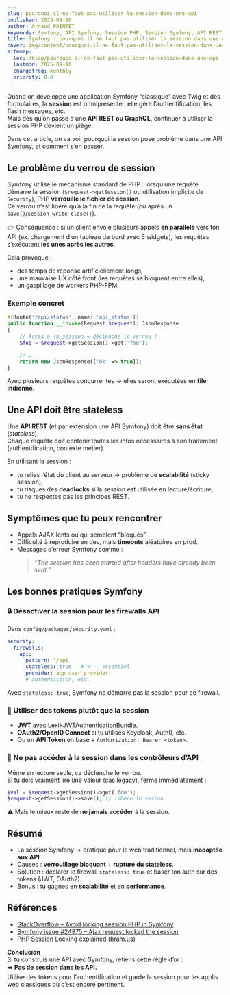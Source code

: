```yaml
---
slug: pourquoi-il-ne-faut-pas-utiliser-la-session-dans-une-api
published: 2025-09-10
author: Arnaud POINTET
keywords: Symfony, API Symfony, Session PHP, Session Symfony, API REST, Stateless API, JWT Authentication, OAuth2, OpenID Connect, Sécurité API, Performance Symfony, Blocage Session, Verrou Session, Tutoriel Symfony, Bonnes Pratiques API, Développement Web, Scalabilité API, Token Based Authentication, API sécurisée, Guide Symfony
title: Symfony : pourquoi il ne faut pas utiliser la session dans une API
cover: img/content/pourquoi-il-ne-faut-pas-utiliser-la-session-dans-une-api/cover.png
sitemap:
  loc: /blog/pourquoi-il-ne-faut-pas-utiliser-la-session-dans-une-api
  lastmod: 2025-09-10
  changefreq: monthly
  priority: 0.8
---
```


Quand on développe une application Symfony “classique” avec Twig et des formulaires, la **session** est omniprésente : elle gère l’authentification, les flash messages, etc.  
Mais dès qu’on passe à une **API REST ou GraphQL**, continuer à utiliser la session PHP devient un piège.  

Dans cet article, on va voir pourquoi la session pose problème dans une API Symfony, et comment s’en passer.

<!--more-->

## Le problème du verrou de session

Symfony utilise le mécanisme standard de PHP : lorsqu’une requête démarre la session (`$request->getSession()` ou utilisation implicite de `Security`), PHP **verrouille le fichier de session**.  
Ce verrou n’est libéré qu’à la fin de la requête (ou après un `save()`/`session_write_close()`).

👉 Conséquence : si un client envoie plusieurs appels **en parallèle** vers ton API (ex. chargement d’un tableau de bord avec 5 widgets), les requêtes s’exécutent **les unes après les autres**.  

Cela provoque :
- des temps de réponse artificiellement longs,
- une mauvaise UX côté front (les requêtes se bloquent entre elles),
- un gaspillage de workers PHP-FPM.

### Exemple concret
```php
#[Route('/api/status', name: 'api_status')]
public function __invoke(Request $request): JsonResponse
{
    // Accès à la session = déclenche le verrou !
    $foo = $request->getSession()->get('foo');

    // …
    return new JsonResponse(['ok' => true]);
}
```

Avec plusieurs requêtes concurrentes → elles seront exécutées en **file indienne**.


## Une API doit être stateless

Une **API REST** (et par extension une API Symfony) doit être **sans état** (*stateless*).  
Chaque requête doit contenir toutes les infos nécessaires à son traitement (authentification, contexte métier).  

En utilisant la session :
- tu relies l’état du client au serveur → problème de **scalabilité** (sticky session),
- tu risques des **deadlocks** si la session est utilisée en lecture/écriture,
- tu ne respectes pas les principes REST.


## Symptômes que tu peux rencontrer

- Appels AJAX lents ou qui semblent “bloqués”.  
- Difficulté à reproduire en dev, mais **timeouts** aléatoires en prod.  
- Messages d’erreur Symfony comme :  
  > *“The session has been started after headers have already been sent.”*


## Les bonnes pratiques Symfony

### 🔒 Désactiver la session pour les firewalls API
Dans `config/packages/security.yaml` :
```yaml
security:
  firewalls:
    api:
      pattern: ^/api
      stateless: true   # <--- essentiel
      provider: app_user_provider
      # authenticator, etc.
```

Avec `stateless: true`, Symfony ne démarre pas la session pour ce firewall.


### 🔑 Utiliser des tokens plutôt que la session
- **JWT** avec [LexikJWTAuthenticationBundle](https://github.com/lexik/LexikJWTAuthenticationBundle).  
- **OAuth2/OpenID Connect** si tu utilises Keycloak, Auth0, etc.  
- Ou un **API Token** en base + `Authorization: Bearer <token>`.


### 🛑 Ne pas accéder à la session dans les contrôleurs d’API
Même en lecture seule, ça déclenche le verrou.  
Si tu dois vraiment lire une valeur (cas legacy), ferme immédiatement :
```php
$val = $request->getSession()->get('foo');
$request->getSession()->save(); // libère le verrou
```
⚠️ Mais le mieux reste de **ne jamais accéder** à la session.


## Résumé

- La session Symfony → pratique pour le web traditionnel, mais **inadaptée aux API**.  
- Causes : **verrouillage bloquant** + **rupture du stateless**.  
- Solution : déclarer le firewall `stateless: true` et baser ton auth sur des tokens (JWT, OAuth2).  
- Bonus : tu gagnes en **scalabilité** et en **performance**.


## Références

- [StackOverflow – Avoid locking session PHP in Symfony](https://stackoverflow.com/questions/53012940/avoid-locking-session-php-in-symfony)  
- [Symfony issue #24875 – Ajax request locked the session](https://github.com/symfony/symfony/issues/24875)  
- [PHP Session Locking explained (bram.us)](https://www.bram.us/2017/11/20/php-session-locking-how-to-prevent-blocking-requests/)  


**Conclusion**  
Si tu construis une API avec Symfony, retiens cette règle d’or :  
➡️ **Pas de session dans les API.**  
Utilise des tokens pour l’authentification et garde la session pour les applis web classiques où c’est encore pertinent.
